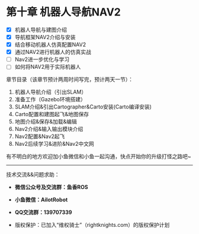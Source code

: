 # 第十章 机器人导航NAV2

- [X] 机器人导航与建图介绍
- [X] 导航框架NAV2介绍与安装
- [X] 结合移动机器人仿真配置NAV2
- [X] 通过NAV2进行机器人的仿真实战
- [ ] Nav2进一步优化与学习
- [ ] 如何将NAV2用于实际机器人

章节目录（该章节预计两周时间写完，预计两天一节）：
1. 机器人导航介绍（引出SLAM）
2. 准备工作（Gazebo环境搭建）
3. SLAM介绍&引出Cartographer&Carto安装(Carto编译安装)
4. Carto配置和建图起飞&地图保存 
5. 地图介绍&保存&加载&编辑
6. Nav2介绍&输入输出模块介绍
7. Nav2配置&Nav2起飞
8. Nav2后续学习&进阶&Nav2中文网

有不明白的地方欢迎加小鱼微信和小鱼一起沟通，快点开始你的升级打怪之路吧~

--------------

技术交流&&问题求助：

- **微信公众号及交流群：鱼香ROS**
- **小鱼微信：AiIotRobot**
- **QQ交流群：139707339**

- 版权保护：已加入“维权骑士”（rightknights.com）的版权保护计划

